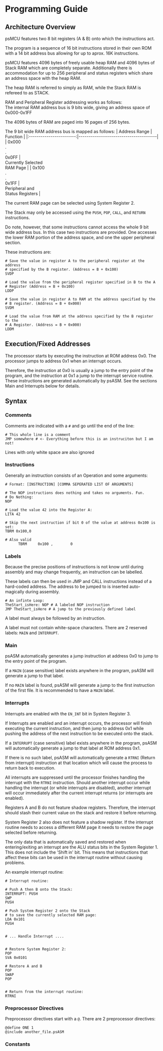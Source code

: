 # Programming Guide

## Architecture Overview
psMCU features two 8 bit registers (A & B) onto which the instructions act. 

The program is a sequence of 16 bit instructions stored in their own ROM
with a 14 bit address bus allowing for up to aprox. 16K instructions.

psMCU features 4096 bytes of freely usable heap RAM and 4096 bytes of Stack RAM 
which are completely separate. Additionally there is accommodation for up to 256
peripheral and status registers which share an address space with the heap RAM.

The heap RAM is referred to simply as RAM, while the Stack RAM is refereed to
as STACK.

RAM and Peripheral Register addressing works as follows:  
The internal RAM address bus is 9 bits wide, giving an address space of 0x000-0x1FF

The 4096 bytes of RAM are paged into 16 pages of 256 bytes.

The 9 bit wide RAM address bus is mapped as follows:
|       Address Range      |                 Function               |
|:------------------------:|----------------------------------------|
| 0x000<br>.<br>.<br>0x0FF | <br>Currently Selected<br>RAM Page     |
| 0x100<br>.<br>.<br>0x1FF | <br>Peripheral and<br>Status Registers |

The current RAM page can be selected using System Register 2.

The Stack may only be accessed using the `PUSH`, `POP`, `CALL`, and `RETURN`
instructions.

Do note, however, that some instructions cannot access the whole 9 bit wide
address bus. In this case two instructions are provided. One accesses the
lower RAM portion of the address space, and one the upper peripheral section.

These instructions are:
```
# Save the value in register A to the peripheral register at the address
# specified by the B register. (Address = B + 0x100)
SVDP

# Load the value from the peripheral register specified in B to the A
# Register (Address = B + 0x100)
LDDP

# Save the value in register A to RAM at the address specified by the
# B register. (Address = B + 0x000)
SVDM

# Load the value from RAM at the address specified by the B register to the
# A Register. (Address = B + 0x000)
LDDM

```
## Execution/Fixed Addresses
The processor starts by executing the instruction at ROM address 0x0.
The processor jumps to address 0x1 when an interrupt occurs.

Therefore, the instruction at 0x0 is usually a jump to the entry point of the 
program, and the instruction at 0x1 a jump to the interrupt
service routine. These instructions are generated automatically by
psASM. See the sections Main and Interrupts below for details.

## Syntax

### Comments
Comments are indicated with a `#` and go until the end of the line:
```
# This whole line is a comment
JMP somewhere # <- Everything before this is an instruciton but I am not!
```
Lines with only white space are also ignored

### Instructions
Generally an instruction consists of an Operation and some arguments:
```
# Format: [INSTRUCTION] [COMMA SEPERATED LIST OF ARGUMENTS]

# The NOP instructions does nothing and takes no arguments. Fun.
# Do Nothing:
NOP

# Load the value 42 into the Register A:
LITA 42

# Skip the next instruction if bit 0 of the value at address 0x100 is set:
TBRM 0x100,0

# Also valid
      TBRM     0x100 ,        0

```

### Labels
Because the precise positions of instructions is not know until during assembly
and may change frequently, an instruction can be labelled.

These labels can then be used in JMP and CALL instructions instead
of a hard-coded address. The address to be jumped to is inserted
auto-magically during assembly. 

```
# An infinte Loop:
TheStart_isHere: NOP # A labeled NOP instruction
JMP TheStart_isHere # A jump to the previously defined label

```

A label must always be followed by an instruction.

A label must not contain white-space characters. There are 2 reserved labels:
`MAIN` and `INTERRUPT`.

### Main
psASM automatically generates a jump instruction at address 0x0 to jump to the
entry point of the program.

If a `MAIN` (case sensitive) label exists anywhere in the program, psASM will 
generate a jump to that label.

If no `MAIN` label is found, psASM will generate a jump to the first instruction
of the first file. It is recommended to have a `MAIN` label.


### Interrupts
Interrupts are enabled with the `EN_INT` bit in System Register 3.

If Interrupts are enabled and an interrupt occurs, the processor will finish 
executing the current instruction, and then jump to address 0x1 while pushing
the address of the next instruction to be executed onto the stack.

If a `INTERRUPT` (case sensitive) label exists anywhere in the program,
psASM will automatically generate a jump to that label at ROM address 0x1.

If there is no such label, psASM will automatically generate a `RTRNI`
(Return from interrupt) instruction at that location which will cause 
the process to return back to execution.

All interrupts are suppressed until the processor finishes handling the
interrupt with the `RTRNI` instruction. Should another interrupt occur
while handling the interrupt (or while interrupts are disabled), another
interrupt will occur immediately after the current interrupt returns (or
interrupts are enabled).

Registers A and B do not feature shadow registers. Therefore, the interrupt
should stash their current value on the stack and restore it before returning.

System Register 2 also does not feature a shadow register. If the interrupt
routine needs to access a different RAM page it needs to restore the page
selected before returning.

The only data that is automatically saved and restored when entering/exiting
an interrupt are the ALU status bits in the System Register 1. This does not
include the 'Shift in' bit. This means that instructions that affect these 
bits can be used in the interrupt routine without causing problems.

An example interrupt routine:

```
# Interrupt routine:

# Push A then B onto the Stack:
INTERRUPT: PUSH 
SWP 
PUSH

# Push System Register 2 onto the Stack 
# to save the currently selected RAM page:
LDA 0x101
PUSH


# ... Handle Interrupt ....


# Restore System Register 2:
POP
SVA 0x0101

# Restore A and B
POP
SWAP
POP


# Return from the interrupt routine:
RTRNI

```


### Preprocessor Directives
Preprocessor directives start with a `@`.
There are 2 preprocessor directives:
```
@define ONE 1
@include another_file.psASM
```

### Constants

